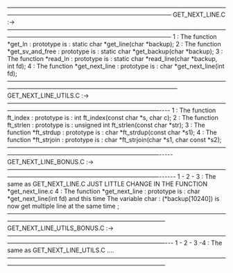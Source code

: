  ———————————————————————————————————————————————————————————————
 GET_NEXT_LINE.C          :->
 ———————————————————————————————————————————————————————————————
 1 : The function *get_ln : prototype is : static char *get_line(char *backup);
 2 : The function *get_sv_and_free  : prototype is : static char *get_backup(char *backup);
 3 : The function *read_ln : prototype is : static char *read_line(char *backup, int fd);
 4 : The function *get_next_line : prototype is : char    *get_next_line(int fd);
 ————————————————————————————————————————————————————————————————
 GET_NEXT_LINE_UTILS.C   :->
 —————————————————————————————————————————————————————————————----
 1 : The function ft_index : prototype is : int ft_index(const char *s, char c);
 2 : The function ft_strlen : prototype is : unsigned int    ft_strlen(const char *str);
 3 : The function *ft_strdup : prototype is : char    *ft_strdup(const char *s1);
 4 : The function *ft_strjoin : prototype is : char    *ft_strjoin(char *s1, char const *s2);
 —————————————————————————————————————————————————————————————-----
 GET_NEXT_LINE_BONUS.C    :->
 —————————————————————————————————————————————————————————————------
 1 - 2 - 3 : The same as GET_NEXT_LINE.C JUST LITTLE CHANGE IN THE FUNCTION *get_next_line.c
 4 : The function *get_next_line : prototype is : char    *get_next_line(int fd) and this time 
 The variable char : (*backup[10240]) is now get multiple line at the same time ;
 ——————————————————————————————————————————————————————————————
 GET_NEXT_LINE_UTILS_BONUS.C   :->
 ——————————————————————————————————————————————————————————————---
 1 - 2 - 3 -4 : The same as GET_NEXT_LINE_UTILS.C ….
 ——————————————————————————————————————————————————————————————

